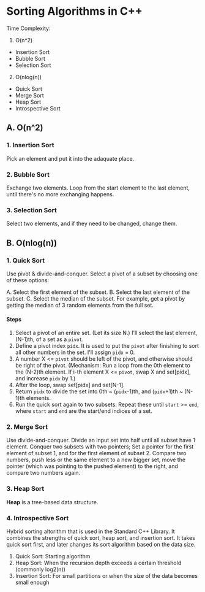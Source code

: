 # Sorting Algorithms in C++
Time Complexity:
1. O(n^2)
  * Insertion Sort
  * Bubble Sort
  * Selection Sort
2. O(nlog(n))
  * Quick Sort
  * Merge Sort
  * Heap Sort
  * Introspective Sort

## A. O(n^2)
### 1. Insertion Sort
Pick an element and put it into the adaquate place.

### 2. Bubble Sort
Exchange two elements. Loop from the start element to the last element, until there's no more exchanging happens.

### 3. Selection Sort
Select two elements, and if they need to be changed, change them.

## B. O(nlog(n))
### 1. Quick Sort
Use pivot & divide-and-conquer. Select a pivot of a subset by choosing one of these options:

A. Select the first element of the subset.
B. Select the last element of the subset.
C. Select the median of the subset. For example, get a pivot by getting the median of 3 random elements from the full set.

#### Steps
1. Select a pivot of an entire set. (Let its size N.) I'll select the last element, (N-1)th, of a set as a `pivot`.
2. Define a pivot index `pidx`. It is used to put the `pivot` after finishing to sort all other numbers in the set. I'll assign `pidx` = 0.
3. A number X <= `pivot` should be left of the pivot, and otherwise should be right of the pivot. (Mechanism: Run a loop from the 0th element to the (N-2)th element. If i-th element X <= `pivot`, swap X and set\[pidx\], and increase `pidx` by 1.)
4. After the loop, swap set\[pidx\] and set\[N-1\].
5. Return `pidx` to divide the set into 0th ~ (`pidx`-1)th, and (`pidx`+1)th ~ (N-1)th elements.
6. Run the quick sort again to two subsets. Repeat these until `start` >= `end`, where `start` and `end` are the start/end indices of a set.

### 2. Merge Sort
Use divide-and-conquer. Divide an input set into half until all subset have 1 element. Conquer two subsets with two pointers; Set a pointer for the first element of subset 1, and for the first element of subset 2. Compare two numbers, push less or the same element to a new bigger set, move the pointer (which was pointing to the pushed element) to the right, and compare two numbers again.

### 3. Heap Sort
**Heap** is a tree-based data structure.

### 4. Introspective Sort
Hybrid sorting altorithm that is used in the Standard C++ Library. It combines the strengths of quick sort, heap sort, and insertion sort.
It takes quick sort first, and later changes its sort algorithm based on the data size.

1. Quick Sort: Starting algorithm
2. Heap Sort: When the recursion depth exceeds a certain threshold (commonly log2(n))
3. Insertion Sort: For small partitions or when the size of the data becomes small enough

